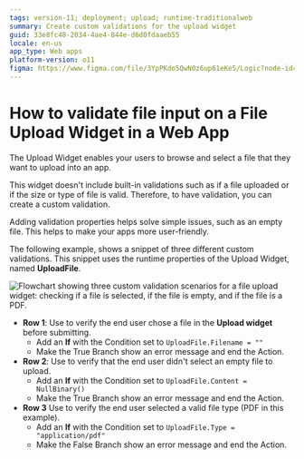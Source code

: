 ```yaml
---
tags: version-11; deployment; upload; runtime-traditionalweb
summary: Create custom validations for the upload widget
guid: 33e8fc48-2034-4ae4-844e-d6d0fdaaeb55
locale: en-us
app_type: Web apps
platform-version: o11
figma: https://www.figma.com/file/3YpPKdo5QwN0z6up61eKe5/Logic?node-id=842:251
---
```


# How to validate file input on a File Upload Widget in a Web App

The Upload Widget enables your users to browse and select a file that they want to upload into an app.

This widget doesn't include built-in validations  such as if a file uploaded or if the size or type of file is valid. Therefore, to have validation, you can create a custom validation.

Adding validation properties helps solve simple issues, such as an empty file. This helps to make your apps more user-friendly.

The following example, shows a snippet of three different custom validations. This snippet uses the runtime properties of the Upload Widget, named **UploadFile**.

![Flowchart showing three custom validation scenarios for a file upload widget: checking if a file is selected, if the file is empty, and if the file is a PDF.](images/file-up-00.png "Custom Validation Logic for File Upload")

* **Row 1**: Use to verify the end user chose a file in the **Upload widget** before submitting.
    * Add an **If** with the Condition set to `UploadFile.Filename = ""`
    * Make the True Branch show an error message and end the Action.
* **Row 2**: Use to verify that the end user didn't select an empty file to upload.
    * Add an **If** with the Condition set to `UploadFile.Content = NullBinary()`
    * Make the True Branch show an error message and end the Action.
* **Row 3** Use to verify the end user selected a valid file type (PDF in this example).
    * Add an **If** with the Condition set to `UploadFile.Type = "application/pdf"`
    * Make the False Branch show an error message and end the Action.
  